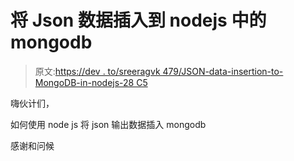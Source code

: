 # 将 Json 数据插入到 nodejs 中的 mongodb

> 原文:[https://dev . to/sreeragvk 479/JSON-data-insertion-to-MongoDB-in-nodejs-28 C5](https://dev.to/sreeragvk479/json-data-insertion-to-mongodb-in-nodejs-28c5)

嗨伙计们，

如何使用 node js 将 json 输出数据插入 mongodb

感谢和问候